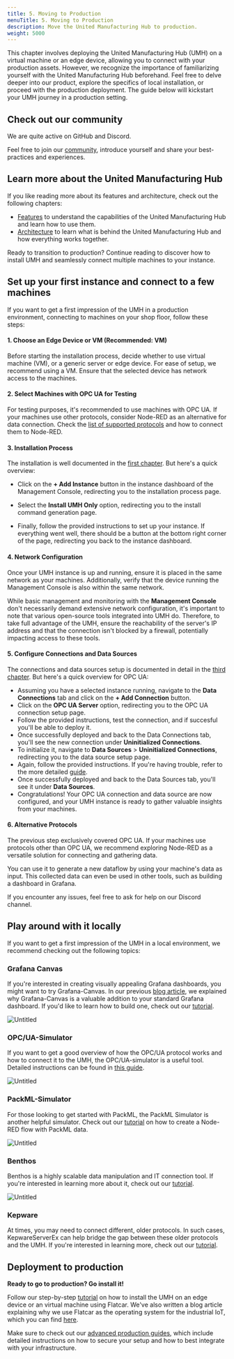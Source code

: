 ```yaml
---
title: 5. Moving to Production
menuTitle: 5. Moving to Production
description: Move the United Manufacturing Hub to production.
weight: 5000
---
```


This chapter involves deploying the United Manufacturing Hub (UMH) on a virtual machine or an edge device, allowing you to connect with your production assets. However, we recognize the importance of familiarizing yourself with the United Manufacturing Hub beforehand. Feel free to delve deeper into our product, explore the specifics of local installation, or proceed with the production deployment. The guide below will kickstart your UMH journey in a production setting.

## Check out our community

We are quite active on GitHub and Discord.

Feel free to join our [community](https://www.umh.app/community), introduce yourself and share your best-practices and experiences.

## Learn more about the United Manufacturing Hub

If you like reading more about its features and architecture, check out the
following chapters:

- [Features](/docs/features/) to understand the capabilities of the United
  Manufacturing Hub and learn how to use them.
- [Architecture](/docs/architecture/) to learn what is behind the United
  Manufacturing Hub and how everything works together.

Ready to transition to production? Continue reading to discover how to install UMH and seamlessly connect multiple machines to your instance.

## Set up your first instance and connect to a few machines

If you want to get a first impression of the UMH in a production environment, connecting to machines on your shop floor, follow these steps:

#### 1. Choose an Edge Device or VM (Recommended: VM)

Before starting the installation process, decide whether to use virtual machine (VM), or a generic server or edge device. For ease of setup, we recommend using a VM. Ensure that the selected device has network access to the machines.

#### 2. Select Machines with OPC UA for Testing

For testing purposes, it's recommended to use machines with OPC UA. If your machines use other protocols, consider Node-RED as an alternative for data connection. Check the [list of supported protocols](https://umh.docs.umh.app/docs/features/data-connectivity-node-red/) and how to connect them to Node-RED.

#### 3. Installation Process

The installation is well documented in the [first chapter](/docs/getstarted/installation/#installation-steps). But here's a quick overview:

- Click on the **+ Add Instance** button in the instance dashboard of the Management Console, redirecting you to the installation process page.

- Select the **Install UMH Only** option, redirecting you to the install command generation page.

- Finally, follow the provided instructions to set up your instance. If everything went well, there should be a button at the bottom right corner
  of the page, redirecting you back to the instance dashboard.

#### 4. Network Configuration

Once your UMH instance is up and running, ensure it is placed in the same network as your machines. Additionally, verify that the device running the Management Console is also within the same network.

While basic management and monitoring with the **Management Console** don't necessarily demand extensive network configuration, it's important to note that various open-source tools integrated into UMH do.
Therefore, to take full advantage of the UMH, ensure the reachability of the server's IP address and that the connection isn't blocked by a firewall, potentially impacting access to these tools.

#### 5. Configure Connections and Data Sources

The connections and data sources setup is documented in detail in the [third chapter](/docs/getstarted/dataacquisitionmanipulation). But here's a quick overview for OPC UA:

- Assuming you have a selected instance running, navigate to the **Data Connections** tab and click on the **+ Add Connection** button.
- Click on the **OPC UA Server** option, redirecting you to the OPC UA connection setup page.
- Follow the provided instructions, test the connection, and if succesful you'll be able to deploy it.
- Once successfully deployed and back to the Data Connections tab, you'll see the new connection under **Uninitialized Connections**.
- To initialize it, navigate to **Data Sources** > **Uninitialized Connections**, redirecting you to the data source setup page.
- Again, follow the provided instructions. If you're having trouble, refer to the more detailed [guide](/docs/getstarted/dataacquisitionmanipulation/#initialize-the-connection).
- Once successfully deployed and back to the Data Sources tab, you'll see it under **Data Sources**.
- Congratulations! Your OPC UA connection and data source are now configured, and your UMH instance is ready to gather valuable insights from your machines.

#### 6. Alternative Protocols

The previous step exclusively covered OPC UA. If your machines use protocols other than OPC UA, we recommend exploring Node-RED as a versatile solution for connecting and gathering data.

You can use it to generate a new dataflow by using your machine's data as input. This collected data can even be used in other tools, such as building a dashboard in Grafana.

If you encounter any issues, feel free to ask for help on our Discord channel.

## Play around with it locally

If you want to get a first impression of the UMH in a local environment, we recommend checking out the following topics:

### Grafana Canvas

If you're interested in creating visually appealing Grafana dashboards, you
might want to try Grafana-Canvas. In our previous
[blog article](https://www.umh.app/post/building-shopfloor-dashboards-with-the-united-manufacturing-hub-and-grafana-canvas),
we explained why Grafana-Canvas is a valuable addition to your standard
Grafana dashboard. If you'd like to learn how to build one, check out our
[tutorial](https://learn.umh.app/guides/advanced/data-visualization/canvas-grafana/).

![Untitled](/images/getstarted/movingToProduction/getStartedMTPCanvas.png?width=70%)

### OPC/UA-Simulator

If you want to get a good overview of how the OPC/UA protocol works and how to
connect it to the UMH, the OPC/UA-simulator is a useful tool. Detailed
instructions can be found in
[this guide](https://learn.umh.app/course/creating-a-node-red-flow-with-simulated-opc-ua-data/).

![Untitled](/images/getstarted/movingToProduction/getStartedMTPopcua.png?width=70%)

### PackML-Simulator

For those looking to get started with PackML, the PackML Simulator is another
helpful simulator. Check out our
[tutorial](https://learn.umh.app/course/creating-a-node-red-flow-with-packml/)
on how to create a Node-RED flow with PackML data.

![Untitled](/images/getstarted/movingToProduction/getStartedMTPPackMLStateModel.png)

### Benthos

Benthos is a highly scalable data manipulation and IT connection tool.
If you're interested in learning more about it, check out our
[tutorial](https://learn.umh.app/course/using-benthos-with-the-united-manufacturing-hub/).

![Untitled](/images/getstarted/movingToProduction/getStartedMTPBenthos.png)

### Kepware

At times, you may need to connect different, older protocols. In such cases,
KepwareServerEx can help bridge the gap between these older protocols and the
UMH. If you're interested in learning more, check out our
[tutorial](https://learn.umh.app/course/connecting-kepware-with-the-opc-ua-simulator/).

## Deployment to production

**Ready to go to production? Go install it!**

Follow our step-by-step
[tutorial](/docs/production-guide/installation/installation-guide-flatcar)
on how to install the UMH on an edge device or an virtual machine using
Flatcar. We've also written a blog article explaining why we use Flatcar
as the operating system for the industrial IoT, which you can find
[here](https://learn.umh.app/blog/flatcar-as-the-operating-system-of-the-industrial-iot/).

Make sure to check out our
[advanced production guides](https://umh.docs.umh.app/docs/production-guide/),
which include detailed instructions on how to secure your setup and how to
best integrate with your infrastructure.
